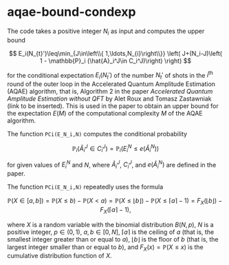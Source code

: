 # aqae-bound-condexp

The code takes a positive integer $N_{i}$ as input and computes the upper
bound

$$ E_i(N_{t}')\leq\min_{J\in\left\\{ 1,\ldots,N_{i}\right\\}} 
\left( J+(N_i-J)\left(  1 - \mathbb{P}_i (\hat{A}_i^J\in C_i^J)\right)  \right) $$

for the conditional expectation $E_i(N_{t}')$ of the number
$N_t'$ of shots in the $i^\text{th}$ round of the outer loop in the
Accelerated Quantum Amplitude Estimation (AQAE) algorithm, that is,
Algorithm 2 in the paper *Accelerated Quantum Amplitude Estimation
without QFT* by Alet Roux and Tomasz Zastawniak (link to be inserted). This is used in the paper to
obtain an upper bound for the expectation $E(M)$ of the computational complexity $M$ of the AQAE algorithm.

The function `PCi(E_N_i,N)` computes the conditional probability

$$ \mathbb{P}_i(\hat{A}_i^J\in C_i^J)=\mathbb{P}_i(E_i^N\leq e(\hat{A}_i^N)) $$

for given values of $E_i^N$ and $N$, where $\hat{A}_i^J$, $C_i^J$,
and $e(\hat{A}_i^N)$ are defined in the paper.

The function `PCi(E_N_i,N)` repeatedly uses the formula

$$ \mathbb{P} (X \in [a,b] ) = \mathbb{P} (X \leq b) - \mathbb{P} (X < a) = \mathbb{P}(X\leq\left\lfloor b\right\rfloor ) - \mathbb{P}(X\leq\left\lceil a\right\rceil -1) =F_{X}(\left\lfloor b\right\rfloor )-F_{X}(\left\lceil a\right\rceil -1),$$

where $X$ is a random variable with the binomial distribution $B(N,p)$, $N$ is
a positive integer, $p\in(0,1)$, $a,b\in[0,N]$, $\left\lceil
a\right\rceil$ is the ceiling of $a$ (that is, the smallest integer greater
than or equal to $a$), $\left\lfloor b\right\rfloor$ is the floor of $b$
(that is, the largest integer smaller than or equal to $b$), and
$F_{X}(x)=\mathbb{P}(X\leq x)$ is the cumulative distribution function of $X$.
